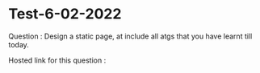 # Test-6-02-2022
Question :
Design a static page, at include all atgs that you have learnt till today.

Hosted link for this question :

